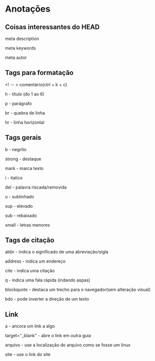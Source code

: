 # Anotações

## Coisas interessantes do HEAD

meta description

meta keywords

meta autor

## Tags para formatação

<! -- > comentário(ctrl + k + c)

h - título (do 1 ao 6)

p - parágrafo

br - quebra de linha

hr - linha horizontal

## Tags gerais

b - negrito

strong - destaque

mark - marca texto

i - italico

del - palavra riscada/removida

u - sublinhado

sup - elevado

sub - rebaixado

small - letras menores

## Tags de citação

abbr - indica o significado de uma abreviação/sigla

address - indica um endereço

cite - indica uma citação

q - indica uma fala rápida (indando aspas)

blockquote - destaca um trecho para o navegador(sem alteração visual)

bdo - pode inverter a direção de um texto 

## Link

a - ancora um link a algo

target="_blank" - abre o link em outra guia

arquivo - use a localização do arquivo como se fosse um linux

site - use o link do site
